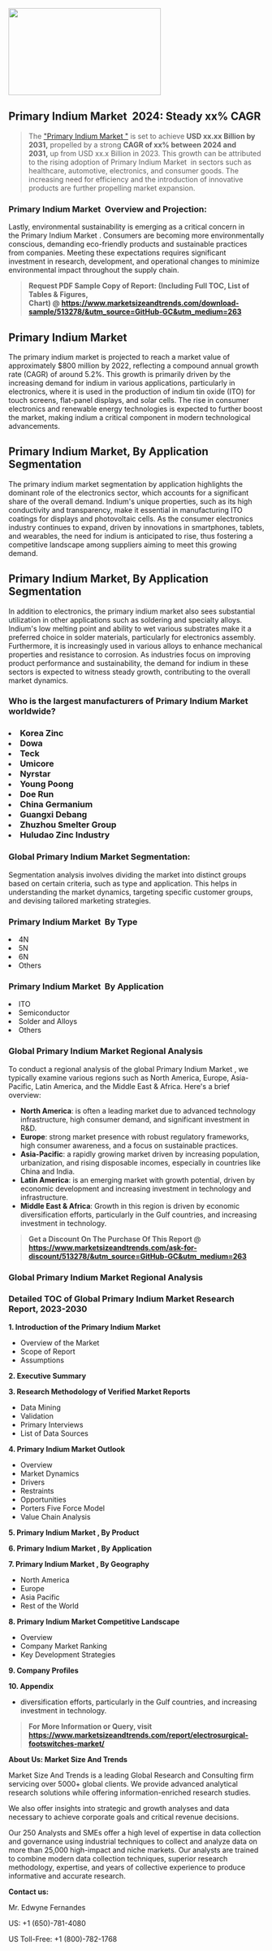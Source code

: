 <p><img class="alignnone size-medium wp-image-20088" src="https://ffe5etoiles.com/wp-content/uploads/2024/12/MST1-300x171.png" alt="" width="300" height="171" /></p><h2 id="ember46" class="ember-view reader-text-block__heading-2">Primary Indium Market &nbsp;2024: Steady&nbsp;xx% CAGR</h2><blockquote id="ember47" class="ember-view reader-text-block__blockquote">The&nbsp;<a class="app-aware-link " href="https://www.marketsizeandtrends.com/download-sample/513278/&utm_source=GitHub-GC&utm_medium=263" target="_blank" data-test-app-aware-link="">"Primary Indium Market "</a>&nbsp;is set to achieve&nbsp;<strong>USD&nbsp;xx.xx&nbsp;Billion by 2031,</strong>&nbsp;propelled by a strong&nbsp;<strong>CAGR of&nbsp;xx% between 2024 and 2031,</strong>&nbsp;up from USD xx.x Billion in 2023. This growth can be attributed to the rising adoption of&nbsp;Primary Indium Market &nbsp;in sectors such as healthcare, automotive, electronics, and consumer goods. The increasing need for efficiency and the introduction of innovative products are further propelling market expansion.</blockquote><h3 id="ember48" class="ember-view reader-text-block__heading-3">Primary Indium Market &nbsp;Overview and Projection:</h3><p id="ember49" class="ember-view reader-text-block__paragraph">Lastly, environmental sustainability is emerging as a critical concern in the&nbsp;Primary Indium Market . Consumers are becoming more environmentally conscious, demanding eco-friendly products and sustainable practices from companies. Meeting these expectations requires significant investment in research, development, and operational changes to minimize environmental impact throughout the supply chain.</p><blockquote id="ember50" class="ember-view reader-text-block__blockquote"><strong>Request PDF Sample Copy of Report: (Including Full TOC, List of Tables &amp; Figures, Chart)&nbsp;@&nbsp;<strong><a href="https://www.marketsizeandtrends.com/download-sample/513278/&utm_source=GitHub-GC&utm_medium=263" target="_blank">https://www.marketsizeandtrends.com/download-sample/513278/&utm_source=GitHub-GC&utm_medium=263</a></strong></strong></blockquote><h3 class=""> <h2>Primary Indium Market</h2><p>The primary indium market is projected to reach a market value of approximately $800 million by 2022, reflecting a compound annual growth rate (CAGR) of around 5.2%. This growth is primarily driven by the increasing demand for indium in various applications, particularly in electronics, where it is used in the production of indium tin oxide (ITO) for touch screens, flat-panel displays, and solar cells. The rise in consumer electronics and renewable energy technologies is expected to further boost the market, making indium a critical component in modern technological advancements.</p><h2>Primary Indium Market, By Application Segmentation</h2><p>The primary indium market segmentation by application highlights the dominant role of the electronics sector, which accounts for a significant share of the overall demand. Indium's unique properties, such as its high conductivity and transparency, make it essential in manufacturing ITO coatings for displays and photovoltaic cells. As the consumer electronics industry continues to expand, driven by innovations in smartphones, tablets, and wearables, the need for indium is anticipated to rise, thus fostering a competitive landscape among suppliers aiming to meet this growing demand.</p><h2>Primary Indium Market, By Application Segmentation</h2><p>In addition to electronics, the primary indium market also sees substantial utilization in other applications such as soldering and specialty alloys. Indium's low melting point and ability to wet various substrates make it a preferred choice in solder materials, particularly for electronics assembly. Furthermore, it is increasingly used in various alloys to enhance mechanical properties and resistance to corrosion. As industries focus on improving product performance and sustainability, the demand for indium in these sectors is expected to witness steady growth, contributing to the overall market dynamics.</p></h3><h3 id="" class="">Who is the largest manufacturers of&nbsp;Primary Indium Market worldwide?</h3><h3 class=""></Li><Li>Korea Zinc</Li><Li> Dowa</Li><Li> Teck</Li><Li> Umicore</Li><Li> Nyrstar</Li><Li> Young Poong</Li><Li> Doe Run</Li><Li> China Germanium</Li><Li> Guangxi Debang</Li><Li> Zhuzhou Smelter Group</Li><Li> Huludao Zinc Industry</h3><h3 id="ember53" class="ember-view reader-text-block__heading-3">Global&nbsp;Primary Indium Market Segmentation:</h3><p id="ember54" class="ember-view reader-text-block__paragraph">Segmentation analysis involves dividing the market into distinct groups based on certain criteria, such as type and application. This helps in understanding the market dynamics, targeting specific customer groups, and devising tailored marketing strategies.</p><h3 id="" class="">Primary Indium Market &nbsp;By Type</h3><p></Li><Li>4N</Li><Li> 5N</Li><Li> 6N</Li><Li> Others</p><h3 id="" class="">Primary Indium Market &nbsp;By Application</h3><p class=""></Li><Li>ITO</Li><Li> Semiconductor</Li><Li> Solder and Alloys</Li><Li> Others</p><h3 id="ember62" class="ember-view reader-text-block__heading-3">Global Primary Indium Market Regional Analysis</h3><p id="ember63" class="ember-view reader-text-block__paragraph">To conduct a regional analysis of the global Primary Indium Market , we typically examine various regions such as North America, Europe, Asia-Pacific, Latin America, and the Middle East &amp; Africa. Here's a brief overview:</p><ul><li><strong>North America</strong>: is often a leading market due to advanced technology infrastructure, high consumer demand, and significant investment in R&amp;D.</li><li><strong>Europe</strong>: strong market presence with robust regulatory frameworks, high consumer awareness, and a focus on sustainable practices.</li><li><strong>Asia-Pacific</strong>: a rapidly growing market driven by increasing population, urbanization, and rising disposable incomes, especially in countries like China and India.</li><li><strong>Latin America</strong>: is an emerging market with growth potential, driven by economic development and increasing investment in technology and infrastructure.</li><li><strong>Middle East &amp; Africa</strong>: Growth in this region is driven by economic diversification efforts, particularly in the Gulf countries, and increasing investment in technology.</li></ul><blockquote id="ember61" class="ember-view reader-text-block__blockquote"><strong>Get a Discount On The Purchase Of This Report @ <strong><a href="https://html-cleaner.com/" target="">https://www.marketsizeandtrends.com/ask-for-discount/513278/&utm_source=GitHub-GC&utm_medium=263</a></strong></strong></blockquote><h3 id="ember62" class="ember-view reader-text-block__heading-3">Global Primary Indium Market Regional Analysis</h3><h3 id="" class="">Detailed TOC of Global Primary Indium Market Research Report, 2023-2030</h3><p id="" class=""><strong>1. Introduction of the Primary Indium Market </strong></p><ul><li>Overview of the Market</li><li>Scope of Report</li><li>Assumptions</li></ul><p id="" class=""><strong>2. Executive Summary</strong></p><p id="" class=""><strong>3. Research Methodology of Verified Market Reports</strong></p><ul><li>Data Mining</li><li>Validation</li><li>Primary Interviews</li><li>List of Data Sources</li></ul><p id="" class=""><strong>4. Primary Indium Market Outlook</strong></p><ul><li>Overview</li><li>Market Dynamics</li><li>Drivers</li><li>Restraints</li><li>Opportunities</li><li>Porters Five Force Model</li><li>Value Chain Analysis</li></ul><p id="" class=""><strong>5. Primary Indium Market , By Product</strong></p><p id="" class=""><strong>6. Primary Indium Market , By Application</strong></p><p id="" class=""><strong>7. Primary Indium Market , By Geography</strong></p><ul><li>North America</li><li>Europe</li><li>Asia Pacific</li><li>Rest of the World</li></ul><p id="" class=""><strong>8. Primary Indium Market Competitive Landscape</strong></p><ul><li>Overview</li><li>Company Market Ranking</li><li>Key Development Strategies</li></ul><p id="" class=""><strong>9. Company Profiles</strong></p><p id="" class=""><strong>10. Appendix</strong></p><ul><li>diversification efforts, particularly in the Gulf countries, and increasing investment in technology.</li></ul><blockquote id="ember65" class="ember-view reader-text-block__blockquote"><strong>For More Information or Query, visit <strong><strong><a href="https://html-cleaner.com/" target="">https://www.marketsizeandtrends.com/report/electrosurgical-footswitches-market/</a></strong></strong></strong></blockquote><p id="" class=""><strong>About Us: Market Size And Trends</strong></p><p id="" class="">Market Size And Trends is a leading Global Research and Consulting firm servicing over 5000+ global clients. We provide advanced analytical research solutions while offering information-enriched research studies.</p><p id="" class="">We also offer insights into strategic and growth analyses and data necessary to achieve corporate goals and critical revenue decisions.</p><p id="" class="">Our 250 Analysts and SMEs offer a high level of expertise in data collection and governance using industrial techniques to collect and analyze data on more than 25,000 high-impact and niche markets. Our analysts are trained to combine modern data collection techniques, superior research methodology, expertise, and years of collective experience to produce informative and accurate research.</p><p id="" class=""><strong>Contact us:</strong></p><p id="" class="">Mr. Edwyne Fernandes</p><p id="" class="">US: +1 (650)-781-4080</p><p id="" class="">US Toll-Free: +1 (800)-782-1768</p>
